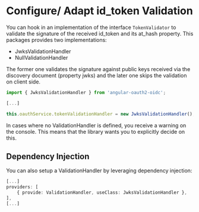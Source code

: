 # Configure/ Adapt id_token Validation

You can hook in an implementation of the interface ``TokenValidator`` to validate the signature of the received id_token and its at_hash property. This packages provides two implementations:

- JwksValidationHandler
- NullValidationHandler

The former one validates the signature against public keys received via the discovery document (property jwks) and the later one skips the validation on client side.

```TypeScript
import { JwksValidationHandler } from 'angular-oauth2-oidc';

[...]

this.oauthService.tokenValidationHandler = new JwksValidationHandler();
```

In cases where no ValidationHandler is defined, you receive a warning on the console. This means that the library wants you to explicitly decide on this.

## Dependency Injection

You can also setup a ValidationHandler by leveraging dependency injection:

```TypeScript
[...]
providers: [
    { provide: ValidationHandler, useClass: JwksValidationHandler },
],
[...]
```